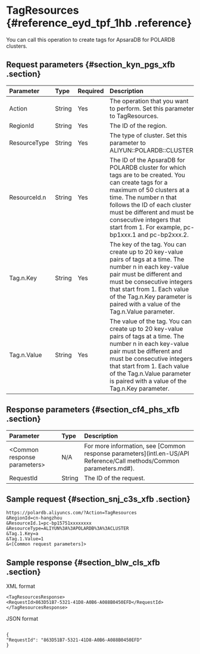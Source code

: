 # TagResources {#reference_eyd_tpf_1hb .reference}

You can call this operation to create tags for ApsaraDB for POLARDB clusters.

## Request parameters {#section_kyn_pgs_xfb .section}

|Parameter|Type|Required|Description|
|:--------|:---|:-------|:----------|
|Action|String|Yes|The operation that you want to perform. Set this parameter to TagResources.|
|RegionId|String|Yes|The ID of the region.|
|ResourceType|String|Yes|The type of cluster. Set this parameter to ALIYUN::POLARDB::CLUSTER.|
|ResourceId.n|String|Yes|The ID of the ApsaraDB for POLARDB cluster for which tags are to be created. You can create tags for a maximum of 50 clusters at a time. The number n that follows the ID of each cluster must be different and must be consecutive integers that start from 1. For example, pc-bp1xxx.1 and pc-bp2xxx.2.|
|Tag.n.Key|String|Yes|The key of the tag. You can create up to 20 key-value pairs of tags at a time. The number n in each key-value pair must be different and must be consecutive integers that start from 1. Each value of the Tag.n.Key parameter is paired with a value of the Tag.n.Value parameter.|
|Tag.n.Value|String|Yes|The value of the tag. You can create up to 20 key-value pairs of tags at a time. The number n in each key-value pair must be different and must be consecutive integers that start from 1. Each value of the Tag.n.Value parameter is paired with a value of the Tag.n.Key parameter.|

## Response parameters {#section_cf4_phs_xfb .section}

|Parameter|Type|Description|
|:--------|:---|:----------|
|<Common response parameters\>|N/A|For more information, see [Common response parameters](intl.en-US/API Reference/Call methods/Common parameters.md#).|
|RequestId|String|The ID of the request.|

## Sample request {#section_snj_c3s_xfb .section}

```
https://polardb.aliyuncs.com/?Action=TagResources
&RegionId=cn-hangzhou
&ResourceId.1=pc-bp15751xxxxxxxx
&ResourceType=ALIYUN%3A%3APOLARDB%3A%3ACLUSTER
&Tag.1.Key=a
&Tag.1.Value=1
&<[Common request parameters]>
```

## Sample response {#section_blw_cls_xfb .section}

XML format

```
<TagResourcesResponse>
<RequestId>863D51B7-5321-41D8-A0B6-A088B0450EFD</RequestId>
</TagResourcesResponse>
```

JSON format

```

{
"RequestId": "863D51B7-5321-41D8-A0B6-A088B0450EFD"
}
```

